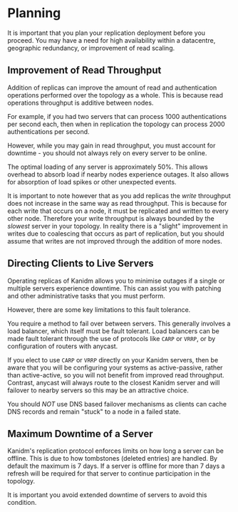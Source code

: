 # Planning

It is important that you plan your replication deployment before you proceed. You may have a need for high availability
within a datacentre, geographic redundancy, or improvement of read scaling.

## Improvement of Read Throughput

Addition of replicas can improve the amount of read and authentication operations performed over the topology as a
whole. This is because read operations throughput is additive between nodes.

For example, if you had two servers that can process 1000 authentications per second each, then when in replication the
topology can process 2000 authentications per second.

However, while you may gain in read throughput, you must account for downtime - you should not always rely on every
server to be online.

The optimal loading of any server is approximately 50%. This allows overhead to absorb load if nearby nodes experience
outages. It also allows for absorption of load spikes or other unexpected events.

It is important to note however that as you add replicas the _write_ throughput does not increase in the same way as
read throughput. This is because for each write that occurs on a node, it must be replicated and written to every other
node. Therefore your write throughput is always bounded by the _slowest_ server in your topology. In reality there is a
"slight" improvement in writes due to coalescing that occurs as part of replication, but you should assume that writes
are not improved through the addition of more nodes.

## Directing Clients to Live Servers

Operating replicas of Kanidm allows you to minimise outages if a single or multiple servers experience downtime. This
can assist you with patching and other administrative tasks that you must perform.

However, there are some key limitations to this fault tolerance.

You require a method to fail over between servers. This generally involves a load balancer, which itself must be fault
tolerant. Load balancers can be made fault tolerant through the use of protocols like `CARP` or `VRRP`, or by
configuration of routers with anycast.

If you elect to use `CARP` or `VRRP` directly on your Kanidm servers, then be aware that you will be configuring your
systems as active-passive, rather than active-active, so you will not benefit from improved read throughput. Contrast,
anycast will always route to the closest Kanidm server and will failover to nearby servers so this may be an attractive
choice.

You should _NOT_ use DNS based failover mechanisms as clients can cache DNS records and remain "stuck" to a node in a
failed state.

## Maximum Downtime of a Server

Kanidm's replication protocol enforces limits on how long a server can be offline. This is due to how tombstones
(deleted entries) are handled. By default the maximum is 7 days. If a server is offline for more than 7 days a refresh
will be required for that server to continue participation in the topology.

It is important you avoid extended downtime of servers to avoid this condition.
